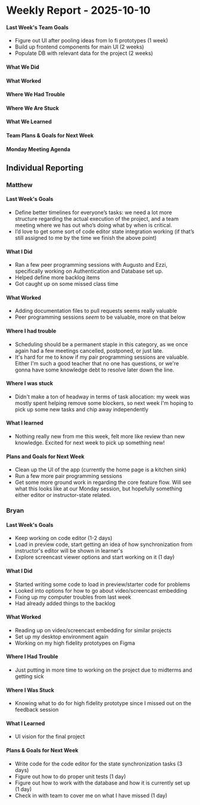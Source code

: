 # Weekly Report - 2025-10-10

#### Last Week's Team Goals

- Figure out UI after pooling ideas from lo fi prototypes (1 week)
- Build up frontend components for main UI (2 weeks)
- Populate DB with relevant data for the project (2 weeks)

#### What We Did

#### What Worked

#### Where We Had Trouble

#### Where We Are Stuck

#### What We Learned

#### Team Plans & Goals for Next Week

#### Monday Meeting Agenda

## Individual Reporting

### Matthew

#### Last Week's Goals

- Define better timelines for everyone’s tasks: we need a lot more structure
  regarding the actual execution of the project, and a team meeting where we has
  out who’s doing what by when is critical.
- I’d love to get some sort of code editor state integration working (if that’s
  still assigned to me by the time we finish the above point)

#### What I Did

- Ran a few peer programming sessions with Augusto and Ezzi, specifically
  working on Authentication and Database set up.
- Helped define more backlog items
- Got caught up on some missed class time

#### What Worked

- Adding documentation files to pull requests seems really valuable
- Peer programming sessions _seem_ to be valuable, more on that below

#### Where I had trouble

- Scheduling should be a permanent staple in this category, as we once again had
  a few meetings cancelled, postponed, or just late.
- It's hard for me to know if my pair programming sessions are valuable. Either
  I'm such a good teacher that no one has questions, or we're gonna have some
  knowledge debt to resolve later down the line.

#### Where I was stuck

- Didn't make a ton of headway in terms of task allocation: my week was mostly
  spent helping remove some blockers, so next week I'm hoping to pick up some
  new tasks and chip away independently

#### What I learned

- Nothing really new from me this week, felt more like review than new
  knowledge. Excited for next week to pick up something new!

#### Plans and Goals for Next Week

- Clean up the UI of the app (currently the home page is a kitchen sink)
- Run a few more pair programming sessions
- Get some more ground work in regarding the core feature flow. Will see what
  this looks like at our Monday session, but hopefully something either editor
  or instructor-state related.

### Bryan

#### Last Week's Goals

- Keep working on code editor (1-2 days)
- Load in preview code, start getting an idea of how synchronization from
  instructor's editor will be shown in learner's
- Explore screencast viewer options and start working on it (1 day)

#### What I Did

- Started writing some code to load in preview/starter code for problems
- Looked into options for how to go about video/screencast embedding
- Fixing up my computer troubles from last week
- Had already added things to the backlog

#### What Worked

- Reading up on video/screencast embedding for similar projects
- Set up my desktop environment again
- Working on my high fidelity prototypes on Figma

#### Where I Had Trouble

- Just putting in more time to working on the project due to midterms and
  getting sick

#### Where I Was Stuck

- Knowing what to do for high fidelity prototype since I missed out on the
  feedback session

#### What I Learned

- UI vision for the final project

#### Plans & Goals for Next Week

- Write code for the code editor for the state synchronization tasks (3 days)
- Figure out how to do proper unit tests (1 day)
- Figure out how to work with the database and how it is currently set up (1
  day)
- Check in with team to cover me on what I have missed (1 day)

